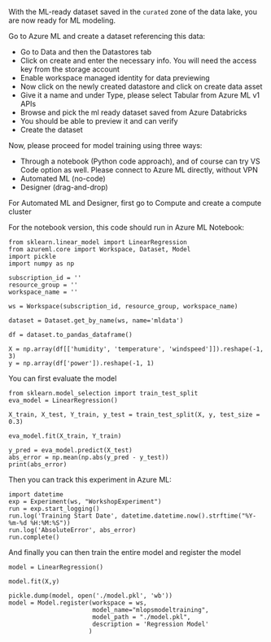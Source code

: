 With the ML-ready dataset saved in the ```curated``` zone of the data lake, you are now ready for ML modeling.

Go to Azure ML and create a dataset referencing this data:
* Go to Data and then the Datastores tab
* Click on create and enter the necessary info. You will need the access key from the storage account
* Enable workspace managed identity for data previewing
* Now click on the newly created datastore and click on create data asset
* Give it a name and under Type, please select Tabular from Azure ML v1 APIs
* Browse and pick the ml ready dataset saved from Azure Databricks
* You should be able to preview it and can verify
* Create the dataset

Now, please proceed for model training using three ways:
* Through a notebook (Python code approach), and of course can try VS Code option as well. Please connect to Azure ML directly, without VPN
* Automated ML (no-code)
* Designer (drag-and-drop)

For Automated ML and Designer, first go to Compute and create a compute cluster

For the notebook version, this code should run in Azure ML Notebook:

```
from sklearn.linear_model import LinearRegression
from azureml.core import Workspace, Dataset, Model
import pickle
import numpy as np

subscription_id = ''
resource_group = ''
workspace_name = ''

ws = Workspace(subscription_id, resource_group, workspace_name)

dataset = Dataset.get_by_name(ws, name='mldata')

df = dataset.to_pandas_dataframe()

X = np.array(df[['humidity', 'temperature', 'windspeed']]).reshape(-1, 3)
y = np.array(df['power']).reshape(-1, 1)
```

You can first evaluate the model
```
from sklearn.model_selection import train_test_split
eva_model = LinearRegression()

X_train, X_test, Y_train, y_test = train_test_split(X, y, test_size = 0.3)

eva_model.fit(X_train, Y_train)

y_pred = eva_model.predict(X_test)
abs_error = np.mean(np.abs(y_pred - y_test))
print(abs_error)
```

Then you can track this experiment in Azure ML:
```
import datetime
exp = Experiment(ws, "WorkshopExperiment")
run = exp.start_logging()
run.log('Training Start Date', datetime.datetime.now().strftime("%Y-%m-%d %H:%M:%S"))
run.log('AbsoluteError', abs_error)
run.complete()
```

And finally you can then train the entire model and register the model
```
model = LinearRegression()

model.fit(X,y)

pickle.dump(model, open('./model.pkl', 'wb'))
model = Model.register(workspace = ws,
                       model_name="mlopsmodeltraining",
                       model_path = "./model.pkl",
                       description = 'Regression Model'
                      )
```
